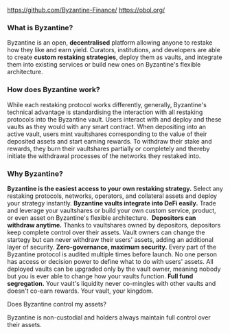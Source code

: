 https://github.com/Byzantine-Finance/
https://obol.org/
### **What is Byzantine?**

Byzantine is an open, **decentralised** platform allowing anyone to restake how they like and earn yield. Curators, institutions, and developers are able to create **custom restaking strategies**, deploy them as vaults, and integrate them into existing services or build new ones on Byzantine's flexible architecture.


### How does Byzantine work?

While each restaking protocol works differently, generally, Byzantine's technical advantage is standardising the interaction with all restaking protocols into the Byzantine vault. Users interact with and deploy and these vaults as they would with any smart contract.
When depositing into an active vault, users mint vaultshares corresponding to the value of their deposited assets and start earning rewards. To withdraw their stake and rewards, they burn their vaultshares partially or completely and thereby initiate the withdrawal processes of the networks they restaked into.


### Why Byzantine?

**Byzantine is the easiest access to your own restaking strategy.** Select any restaking protocols, networks, operators, and collateral assets and deploy your strategy instantly.
**Byzantine vaults integrate into DeFi easily.** Trade and leverage your vaultshares or build your own custom service, product, or even asset on Byzantine's flexible architecture.
‍
**Depositors can withdraw anytime.** Thanks to vaultshares owned by depositors, depositors keep complete control over their assets. Vault owners can change the startegy but can never withdraw their users' assets, adding an additional layer of security.
**Zero-governance, maximum security.** Every part of the Byzantine protocol is audited multiple times before launch. No one person has access or decision power to define what to do with users' assets. All deployed vaults can be upgraded only by the vault owner, meaning nobody but you is ever able to change how your vaults function.
‍**Full fund segregation.** Your vault's liquidity never co-mingles with other vaults and doesn't co-earn rewards. Your vault, your kingdom.


Does Byzantine control my assets?

Byzantine is non-custodial and holders always maintain full control over their assets.